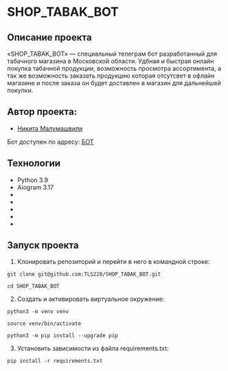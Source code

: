 # SHOP_TABAK_BOT
## Описание проекта
«SHOP_TABAK_BOT» — специальный телеграм бот разработанный для табачного магазина в Московской области. Удбная и быстрая онлайн покупка табачной продукции, возможность просмотра ассортимента, а так же возможность заказать продукцию которая отсутсвет в офлайн магазине и после заказа он будет доставлен в магазин для дальнейшей покупки.

## Автор проекта:
*  [Никита Малумашвили](https://github.com/TLS228)

Бот доступен по адресу: [БОТ](https://t.me/BlackSmokeOnebot)
## Технологии
* Python 3.9
* Aiogram 3.17
* 
* 
* 
* 
* 
## Запуск проекта
1. Клонировать репозиторий и перейти в него в командной строке:

```
git clone git@github.com:TLS228/SHOP_TABAK_BOT.git
```

```
cd SHOP_TABAK_BOT
```

2. Создать и активировать виртуальное окружение:

```
python3 -m venv venv
```

```
source venv/bin/activate
```

```
python3 -m pip install --upgrade pip
```

3. Установить зависимости из файла requirements.txt:

```
pip install -r requirements.txt
```